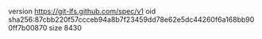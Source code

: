 version https://git-lfs.github.com/spec/v1
oid sha256:87cbb220f57ccceb94a8b7f23459dd78e62e5dc44260f6a168bb900ff7b00870
size 8430
